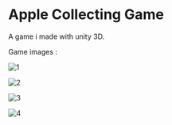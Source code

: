 # Apple Collecting Game

A game i made with unity 3D.

Game images :

![1](https://github.com/MertCanSaribiyik/Apple-Collecting-Game/assets/103216730/36614a8a-d7d5-4c98-8a22-534ed422b742)

![2](https://github.com/MertCanSaribiyik/Apple-Collecting-Game/assets/103216730/538e7201-13f1-4150-843e-412951b574e1)

![3](https://github.com/MertCanSaribiyik/Apple-Collecting-Game/assets/103216730/2f070c7f-11c1-40fc-a51e-52a088682c58)

![4](https://github.com/MertCanSaribiyik/Apple-Collecting-Game/assets/103216730/eb24097a-81eb-4661-8665-f9ca8c4c0f6f)
